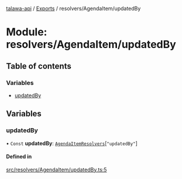 [talawa-api](../README.md) / [Exports](../modules.md) / resolvers/AgendaItem/updatedBy

# Module: resolvers/AgendaItem/updatedBy

## Table of contents

### Variables

- [updatedBy](resolvers_AgendaItem_updatedBy.md#updatedby)

## Variables

### updatedBy

• `Const` **updatedBy**: [`AgendaItemResolvers`](types_generatedGraphQLTypes.md#agendaitemresolvers)[``"updatedBy"``]

#### Defined in

[src/resolvers/AgendaItem/updatedBy.ts:5](https://github.com/PalisadoesFoundation/talawa-api/blob/65069df/src/resolvers/AgendaItem/updatedBy.ts#L5)
